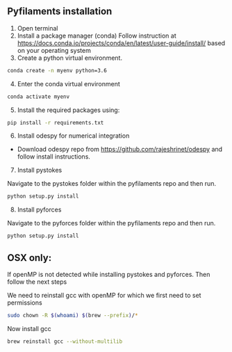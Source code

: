 Pyfilaments installation
---
1. Open terminal
2. Install a package manager (conda)
  Follow instruction at https://docs.conda.io/projects/conda/en/latest/user-guide/install/ based on your operating system
3. Create a python virtual environment.

```bash
conda create -n myenv python=3.6
```
4. Enter the conda virtual environment

```bash
conda activate myenv 
```
5. Install the required packages using:

```bash
pip install -r requirements.txt
```
6. Install odespy for numerical integration

- Download odespy repo from https://github.com/rajeshrinet/odespy and follow install instructions.

7. Install pystokes

Navigate to the pystokes folder within the pyfilaments repo and then run.
```bash
python setup.py install
```
8. Install pyforces

Navigate to the pyforces folder within the pyfilaments repo and then run.
```bash
python setup.py install
```

## OSX only: 
If openMP is not detected while installing pystokes and pyforces. Then follow the next steps

We need to reinstall gcc with openMP for which we first need to set permissions
```bash
sudo chown -R $(whoami) $(brew --prefix)/*
```
Now install gcc
```bash
brew reinstall gcc --without-multilib
```





